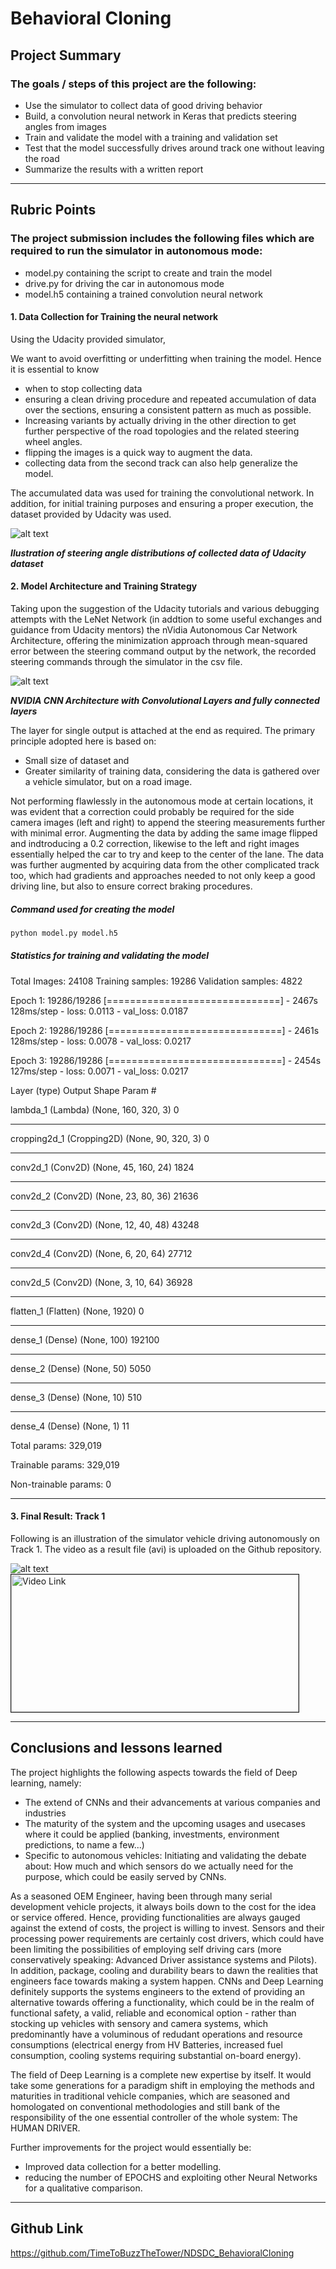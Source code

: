 # **Behavioral Cloning** 

## Project Summary

### The goals / steps of this project are the following:

* Use the simulator to collect data of good driving behavior
* Build, a convolution neural network in Keras that predicts steering angles from images
* Train and validate the model with a training and validation set
* Test that the model successfully drives around track one without leaving the road
* Summarize the results with a written report
---

[//]: # (Image References)

[image1]: ./examples/placeholder.png "Model Visualization"
[image2]: ./WriteUpImages/WriteUp_SteeringDistribution.png "Steering Angles Distributions"
[image3]: ./WriteUpImages/WriteUp_NVIDIA_CnnArchitecture.png "NVIDIA CNN Architecture"
[image4]: ./WriteUpImages/WriteUp_AutonomousDrivingImage.PNG "Autonomous Driving Track 1"
[image5]: ./examples/placeholder_small.png "Recovery Image"
[image6]: ./examples/placeholder_small.png "Normal Image"
[image7]: ./examples/placeholder_small.png "Flipped Image"

## Rubric Points
### The project submission includes the following files which are required to run the simulator in autonomous mode: 

* model.py containing the script to create and train the model
* drive.py for driving the car in autonomous mode
* model.h5 containing a trained convolution neural network 

#### 1. Data Collection for Training the neural network
Using the Udacity provided simulator, 

We want to avoid overfitting or underfitting when training the model. Hence it is essential to know

* when to stop collecting data
* ensuring a clean driving procedure and repeated accumulation of data over the sections, ensuring a consistent pattern as much as possible.
* Increasing variants by actually driving in the other direction to get further perspective of the road topologies and the related steering wheel angles.
* flipping the images is a quick way to augment the data.
* collecting data from the second track can also help generalize the model.

The accumulated data was used for training the convolutional network. In addition, for initial training purposes and ensuring a proper execution, the dataset provided by Udacity was used.

![alt text][image2]

***Ilustration of steering angle distributions of collected data of Udacity dataset***

#### 2. Model Architecture and Training Strategy
Taking upon the suggestion of the Udacity tutorials and various debugging attempts with the LeNet Network (in addtion to some useful exchanges and guidance from Udacity mentors) the nVidia Autonomous Car Network Architecture, offering the minimization approach through mean-squared error between the steering command output by the network, the recorded steering commands through the simulator in the csv file.

![alt text][image3]

***NVIDIA CNN Architecture with Convolutional Layers and fully connected layers***

The layer for single output is attached at the end as required. The primary principle adopted here is based on:
* Small size of dataset and 
* Greater similarity of training data, considering the data is gathered over a vehicle simulator, but on a road image.

Not performing flawlessly in the autonomous mode at certain locations, it was evident that a correction could probably be required for the side camera images (left and right) to append the steering measurements further with minimal error. Augmenting the data by adding the same image flipped and indtroducing a 0.2 correction, likewise to the left and right images essentially helped the car to try and keep to the center of the lane.
The data was further augmented by acquiring data from the other complicated track too, which had gradients and approaches needed to not only keep a good driving line, but also to ensure correct braking procedures.

##### Command used for creating the model #####
```sh
python model.py model.h5
```
##### Statistics for training and validating the model
Total Images: 24108
Training samples: 19286
Validation samples: 4822

Epoch 1:
19286/19286 [==============================] - 2467s 128ms/step - loss: 0.0113 - val_loss: 0.0187

Epoch 2:
19286/19286 [==============================] - 2461s 128ms/step - loss: 0.0078 - val_loss: 0.0217

Epoch 3:
19286/19286 [==============================] - 2454s 127ms/step - loss: 0.0071 - val_loss: 0.0217

Layer (type)                 Output Shape              Param #   

lambda_1 (Lambda)            (None, 160, 320, 3)       0         
_________________________________________________________________
cropping2d_1 (Cropping2D)    (None, 90, 320, 3)        0         
_________________________________________________________________
conv2d_1 (Conv2D)            (None, 45, 160, 24)       1824      
_________________________________________________________________
conv2d_2 (Conv2D)            (None, 23, 80, 36)        21636     
_________________________________________________________________
conv2d_3 (Conv2D)            (None, 12, 40, 48)        43248     
_________________________________________________________________
conv2d_4 (Conv2D)            (None, 6, 20, 64)         27712     
_________________________________________________________________
conv2d_5 (Conv2D)            (None, 3, 10, 64)         36928     
_________________________________________________________________
flatten_1 (Flatten)          (None, 1920)              0         
_________________________________________________________________
dense_1 (Dense)              (None, 100)               192100    
_________________________________________________________________
dense_2 (Dense)              (None, 50)                5050      
_________________________________________________________________
dense_3 (Dense)              (None, 10)                510       
_________________________________________________________________
dense_4 (Dense)              (None, 1)                 11        

Total params: 329,019

Trainable params: 329,019

Non-trainable params: 0
_________________________________________________________________

#### 3. Final Result: Track 1

Following is an illustration of the simulator vehicle driving autonomously on Track 1. The video as a result file (avi) is uploaded on the Github repository.

![alt text][image4]
<a href="https://youtu.be/BYOy_TRDy3c" target="_blank"><img src="https://i9.ytimg.com/vi/BYOy_TRDy3c/mq2.jpg?sqp=CJWwiu8F&rs=AOn4CLAudyRSZP7uzuBo_BM3bTgsVtkA1A" 
alt="Video Link" width="460" height="220" border="1" /></a>

---
## Conclusions and lessons learned

The project highlights the following aspects towards the field of Deep learning, namely:
* The extend of CNNs and their advancements at various companies and industries
* The maturity of the system and the upcoming usages and usecases where it could be applied (banking, investments, environment predictions, to name a few...)
* Specific to autonomous vehicles: Initiating and validating the debate about: How much and which sensors do we actually need for the purpose, which could be easily served by CNNs.

As a seasoned OEM Engineer, having been through many serial development vehicle projects, it always boils down to the cost for the idea or service offered. Hence, providing functionalities are always gauged against the extend of costs, the project is willing to invest.
Sensors and their processing power requirements are certainly cost drivers, which could have been limiting the possibilities of employing self driving cars (more conservatively speaking: Advanced Driver assistance systems and Pilots). In addition, package, cooling and durability bears to dawn the realities that engineers face towards making a system happen.
CNNs and Deep Learning definitely supports the systems engineers to the extend of providing an alternative towards offering a functionality, which could be in the realm of functional safety, a valid, reliable and economical option - rather than stocking up vehicles with sensory and camera systems, which predominantly have a voluminous of redudant operations and resource consumptions (electrical energy from HV Batteries, increased fuel consumption, cooling systems requiring substantial on-board energy).

The field of Deep Learning is a complete new expertise by itself. It would take some generations for a paradigm shift in employing the methods and maturities in traditional vehicle companies, which are seasoned and homologated on conventional methodologies and still bank of the responsibility of the one essential controller of the whole system: The HUMAN DRIVER.

Further improvements for the project would essentially be:
* Improved data collection for a better modelling.
* reducing the number of EPOCHS and exploiting other Neural Networks for a qualitative comparison.

---
## Github Link
https://github.com/TimeToBuzzTheTower/NDSDC_BehavioralCloning
